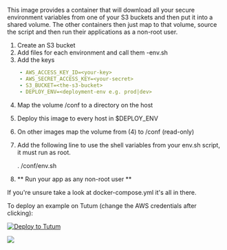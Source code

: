 This image provides a container that will download all your secure environment variables from one of your S3 buckets and then put it into a shared volume. The other containers then just map to that volume, source the script and then run their applications as a non-root user.

1. Create an S3 bucket
2. Add files for each environment and call them <deploy-env>-env.sh
3. Add the keys 
```yaml
    - AWS_ACCESS_KEY_ID=<your-key>
    - AWS_SECRET_ACCESS_KEY=<your-secret>
    - S3_BUCKET=<the-s3-bucket>
    - DEPLOY_ENV=<deployment-env e.g. prod|dev>
```    
4. Map the volume /conf to a directory on the host    
5. Deploy this image to every host in $DEPLOY_ENV
6. On other images  map the volume from (4) to /conf (read-only)
7. Add the following line to use the shell variables from your env.sh script, it must run as root.

   . /conf/env.sh
        
8. ** Run your app as any non-root user **
        
If you're unsure take a look at docker-compose.yml it's all in there.

To deploy an example on Tutum (change the AWS credentials after clicking):

[![Deploy to Tutum](https://s.tutum.co/deploy-to-tutum.svg)](https://dashboard.tutum.co/stack/deploy/)
        
[![](https://badge.imagelayers.io/vizzbuzz/s3-conf.svg)](https://imagelayers.io/?images=vizzbuzz/s3-conf:latest 'Get your own badge on imagelayers.io')        